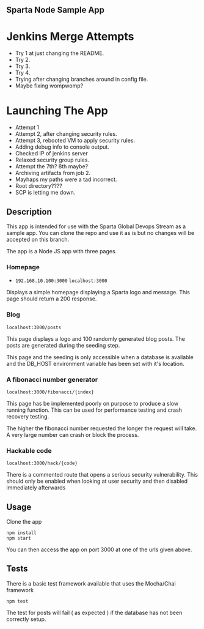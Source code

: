 ## Sparta Node Sample App

# Jenkins Merge Attempts
- Try 1 at just changing the README.
- Try 2.
- Try 3.
- Try 4.
- Trying after changing branches around in config file. 
- Maybe fixing wompwomp?

# Launching The App
- Attempt 1
- Attempt 2, after changing security rules. 
- Attempt 3, rebooted VM to apply security rules.
- Adding debug info to console output.
- Checked IP of jenkins server
- Relaxed security group rules.
- Attempt the 7th? 8th maybe?
- Archiving artifacts from job 2.
- Mayhaps my paths were a tad incorrect.
- Root directory????
- SCP is letting me down.

## Description

This app is intended for use with the Sparta Global Devops Stream as a sample app. You can clone the repo and use it as is but no changes will be accepted on this branch. 

The app is a Node JS app with three pages.

### Homepage
- `192.168.10.100:3000`
``localhost:3000``

Displays a simple homepage displaying a Sparta logo and message. This page should return a 200 response.

### Blog

``localhost:3000/posts``

This page displays a logo and 100 randomly generated blog posts. The posts are generated during the seeding step.

This page and the seeding is only accessible when a database is available and the DB_HOST environment variable has been set with it's location.

### A fibonacci number generator

``localhost:3000/fibonacci/{index}``

This page has be implemented poorly on purpose to produce a slow running function. This can be used for performance testing and crash recovery testing.

The higher the fibonacci number requested the longer the request will take. A very large number can crash or block the process.


### Hackable code

``localhost:3000/hack/{code}``

There is a commented route that opens a serious security vulnerability. This should only be enabled when looking at user security and then disabled immediately afterwards

## Usage

Clone the app

```
npm install
npm start
```

You can then access the app on port 3000 at one of the urls given above.

## Tests

There is a basic test framework available that uses the Mocha/Chai framework

```
npm test
```

The test for posts will fail ( as expected ) if the database has not been correctly setup.
